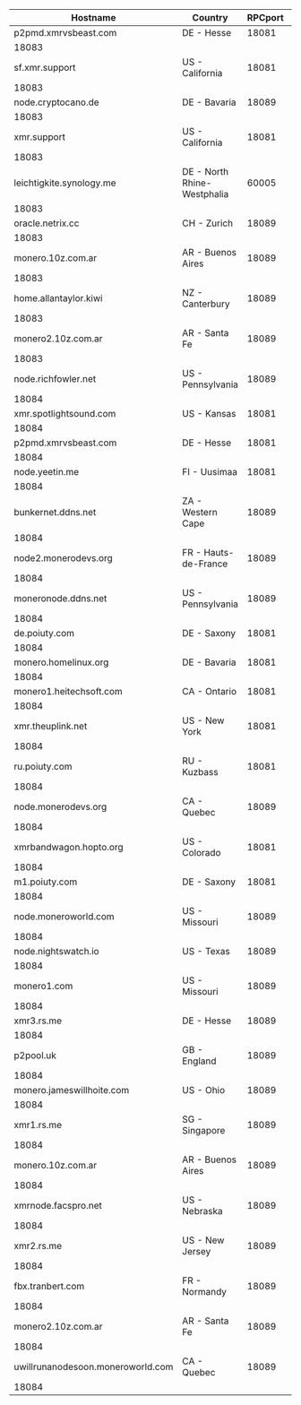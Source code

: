 Hostname | Country | RPCport | P2Pport
--- | --- | --- | ---
p2pmd.xmrvsbeast.com | DE - Hesse | 18081
 | 18083
sf.xmr.support | US - California | 18081
 | 18083
node.cryptocano.de | DE - Bavaria | 18089
 | 18083
xmr.support | US - California | 18081
 | 18083
leichtigkite.synology.me | DE - North Rhine-Westphalia | 60005
 | 18083
oracle.netrix.cc | CH - Zurich | 18089
 | 18083
monero.10z.com.ar | AR - Buenos Aires | 18089
 | 18083
home.allantaylor.kiwi | NZ - Canterbury | 18089
 | 18083
monero2.10z.com.ar | AR - Santa Fe | 18089
 | 18083
node.richfowler.net | US - Pennsylvania | 18089
 | 18084
xmr.spotlightsound.com | US - Kansas | 18081
 | 18084
p2pmd.xmrvsbeast.com | DE - Hesse | 18081
 | 18084
node.yeetin.me | FI - Uusimaa | 18081
 | 18084
bunkernet.ddns.net | ZA - Western Cape | 18089
 | 18084
node2.monerodevs.org | FR - Hauts-de-France | 18089
 | 18084
moneronode.ddns.net | US - Pennsylvania | 18089
 | 18084
de.poiuty.com | DE - Saxony | 18081
 | 18084
monero.homelinux.org | DE - Bavaria | 18081
 | 18084
monero1.heitechsoft.com | CA - Ontario | 18081
 | 18084
xmr.theuplink.net | US - New York | 18081
 | 18084
ru.poiuty.com | RU - Kuzbass | 18081
 | 18084
node.monerodevs.org | CA - Quebec | 18089
 | 18084
xmrbandwagon.hopto.org | US - Colorado | 18081
 | 18084
m1.poiuty.com | DE - Saxony | 18081
 | 18084
node.moneroworld.com | US - Missouri | 18089
 | 18084
node.nightswatch.io | US - Texas | 18089
 | 18084
monero1.com | US - Missouri | 18089
 | 18084
xmr3.rs.me | DE - Hesse | 18089
 | 18084
p2pool.uk | GB - England | 18089
 | 18084
monero.jameswillhoite.com | US - Ohio | 18089
 | 18084
xmr1.rs.me | SG - Singapore | 18089
 | 18084
monero.10z.com.ar | AR - Buenos Aires | 18089
 | 18084
xmrnode.facspro.net | US - Nebraska | 18089
 | 18084
xmr2.rs.me | US - New Jersey | 18089
 | 18084
fbx.tranbert.com | FR - Normandy | 18089
 | 18084
monero2.10z.com.ar | AR - Santa Fe | 18089
 | 18084
uwillrunanodesoon.moneroworld.com | CA - Quebec | 18089
 | 18084
